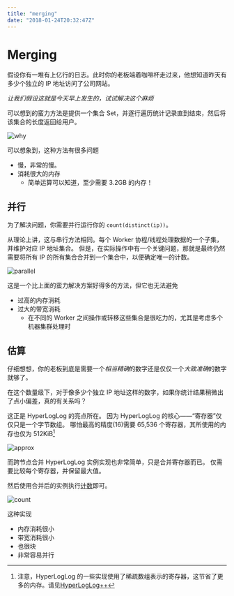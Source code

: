 ```yaml
---
title: "merging"
date: "2018-01-24T20:32:47Z"
---
```


# Merging

假设你有一堆有上亿行的日志。此时你的老板端着咖啡杯走过来，他想知道昨天有多少个独立的 IP 地址访问了公司网站。

_让我们假设这就是今天早上发生的，试试解决这个麻烦_

可以想到的蛮力方法是提供一个集合 Set，并逐行遍历统计记录直到结束，然后将该集合的长度返回给用户。

![why](./assets/merge1.png)

可以想象到，这种方法有很多问题

- 慢，非常的慢。
- 消耗很大的内存
  - 简单运算可以知道，至少需要 3.2GB 的内存！

## 并行

为了解决问题，你需要并行运行你的 `count(distinct(ip))`。

从理论上讲，这与串行方法相同。每个 Worker 协程/线程处理数据的一个子集，并维护对应 IP 地址集合。
但是，在实际操作中有一个关键问题，那就是最终仍然需要将所有 IP 的所有集合合并到一个集合中，以便确定唯一的计数。

![parallel](./assets/merge2.png)

这是一个比上面的蛮力解决方案好得多的方法，但它也无法避免

- 过高的内存消耗
- 过大的带宽消耗
  - 在不同的 Worker 之间操作或转移这些集合是很吃力的，尤其是考虑多个机器集群处理时

## 估算

仔细想想，你的老板到底是需要一个*相当精确*的数字还是仅仅一个*大致准确*的数字就够了。

在这个数量级下，对于像多少个独立 IP 地址这样的数字，如果你统计结果稍微出了点小偏差，真的有关系吗？

这正是 HyperLogLog 的亮点所在。
因为 HyperLogLog 的核心——“寄存器”仅仅只是一个字节数组。
哪怕最高的精度(16)需要 65,536 个寄存器，其所使用的内存也仅为 512KiB[^1]

![approx](./assets/merge3.png)

而跨节点合并 HyperLogLog 实例实现也非常简单，只是合并寄存器而已。
仅需要比较每个寄存器，并保留最大值。

然后使用合并后的实例执行[计数](/counting)即可。

![count](./assets/merge4.png)

这种实现

- 内存消耗很小
- 带宽消耗很小
- 也很块
- 非常容易并行

[^1]: 注意，HyperLogLog 的一些实现使用了稀疏数组表示的寄存器，这节省了更多的内存。请见[HyperLogLog++](https://research.google.com/pubs/pub40671.html)
